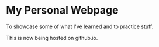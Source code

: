 # My Personal Webpage

To showcase some of what I've learned and to practice stuff.

This is now being hosted on github.io.
